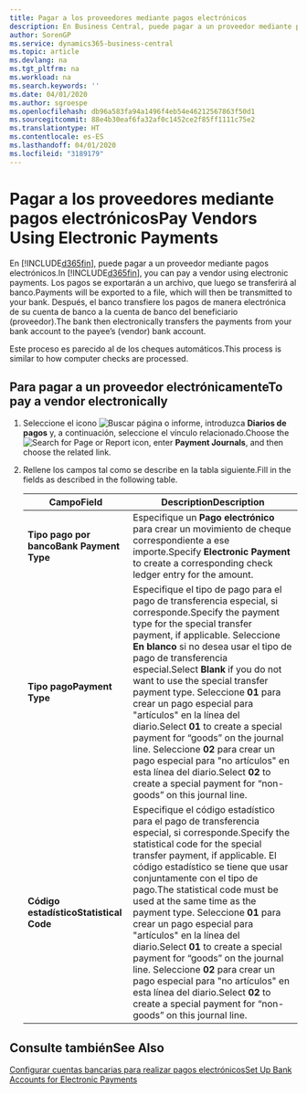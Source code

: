 ```yaml
---
title: Pagar a los proveedores mediante pagos electrónicos
description: En Business Central, puede pagar a un proveedor mediante pagos electrónicos. Los pagos se exportarán a un archivo, que luego se transferirá al banco. Después, el banco transfiere los pagos de manera electrónica de su cuenta de banco a la cuenta de banco del beneficiario (proveedor).
author: SorenGP
ms.service: dynamics365-business-central
ms.topic: article
ms.devlang: na
ms.tgt_pltfrm: na
ms.workload: na
ms.search.keywords: ''
ms.date: 04/01/2020
ms.author: sgroespe
ms.openlocfilehash: db96a583fa94a1496f4eb54e46212567863f50d1
ms.sourcegitcommit: 88e4b30eaf6fa32af0c1452ce2f85ff1111c75e2
ms.translationtype: HT
ms.contentlocale: es-ES
ms.lasthandoff: 04/01/2020
ms.locfileid: "3189179"
---
```

# <a name="pay-vendors-using-electronic-payments"></a><span data-ttu-id="b8892-105">Pagar a los proveedores mediante pagos electrónicos</span><span class="sxs-lookup"><span data-stu-id="b8892-105">Pay Vendors Using Electronic Payments</span></span>
<span data-ttu-id="b8892-106">En [!INCLUDE[d365fin](../../includes/d365fin_md.md)], puede pagar a un proveedor mediante pagos electrónicos.</span><span class="sxs-lookup"><span data-stu-id="b8892-106">In [!INCLUDE[d365fin](../../includes/d365fin_md.md)], you can pay a vendor using electronic payments.</span></span> <span data-ttu-id="b8892-107">Los pagos se exportarán a un archivo, que luego se transferirá al banco.</span><span class="sxs-lookup"><span data-stu-id="b8892-107">Payments will be exported to a file, which will then be transmitted to your bank.</span></span> <span data-ttu-id="b8892-108">Después, el banco transfiere los pagos de manera electrónica de su cuenta de banco a la cuenta de banco del beneficiario (proveedor).</span><span class="sxs-lookup"><span data-stu-id="b8892-108">The bank then electronically transfers the payments from your bank account to the payee’s (vendor) bank account.</span></span>  

<span data-ttu-id="b8892-109">Este proceso es parecido al de los cheques automáticos.</span><span class="sxs-lookup"><span data-stu-id="b8892-109">This process is similar to how computer checks are processed.</span></span>  

## <a name="to-pay-a-vendor-electronically"></a><span data-ttu-id="b8892-110">Para pagar a un proveedor electrónicamente</span><span class="sxs-lookup"><span data-stu-id="b8892-110">To pay a vendor electronically</span></span>  

1. <span data-ttu-id="b8892-111">Seleccione el icono ![Buscar página o informe](../../media/ui-search/search_small.png "Icono Buscar página o informe"), introduzca **Diarios de pagos** y, a continuación, seleccione el vínculo relacionado.</span><span class="sxs-lookup"><span data-stu-id="b8892-111">Choose the ![Search for Page or Report](../../media/ui-search/search_small.png "Search for Page or Report icon") icon, enter **Payment Journals**, and then choose the related link.</span></span>  
2. <span data-ttu-id="b8892-112">Rellene los campos tal como se describe en la tabla siguiente.</span><span class="sxs-lookup"><span data-stu-id="b8892-112">Fill in the fields as described in the following table.</span></span>  

    |<span data-ttu-id="b8892-113">Campo</span><span class="sxs-lookup"><span data-stu-id="b8892-113">Field</span></span>|<span data-ttu-id="b8892-114">Description</span><span class="sxs-lookup"><span data-stu-id="b8892-114">Description</span></span>|  
    |---------------------------------|---------------------------------------|  
    |<span data-ttu-id="b8892-115">**Tipo pago por banco**</span><span class="sxs-lookup"><span data-stu-id="b8892-115">**Bank Payment Type**</span></span>|<span data-ttu-id="b8892-116">Especifique un **Pago electrónico** para crear un movimiento de cheque correspondiente a ese importe.</span><span class="sxs-lookup"><span data-stu-id="b8892-116">Specify **Electronic Payment** to create a corresponding check ledger entry for the amount.</span></span>|  
    |<span data-ttu-id="b8892-117">**Tipo pago**</span><span class="sxs-lookup"><span data-stu-id="b8892-117">**Payment Type**</span></span>|<span data-ttu-id="b8892-118">Especifique el tipo de pago para el pago de transferencia especial, si corresponde.</span><span class="sxs-lookup"><span data-stu-id="b8892-118">Specify the payment type for the special transfer payment, if applicable.</span></span> <span data-ttu-id="b8892-119">Seleccione **En blanco** si no desea usar el tipo de pago de transferencia especial.</span><span class="sxs-lookup"><span data-stu-id="b8892-119">Select **Blank** if you do not want to use the special transfer payment type.</span></span> <span data-ttu-id="b8892-120">Seleccione **01** para crear un pago especial para "artículos" en la línea del diario.</span><span class="sxs-lookup"><span data-stu-id="b8892-120">Select **01** to create a special payment for “goods” on the journal line.</span></span> <span data-ttu-id="b8892-121">Seleccione **02** para crear un pago especial para "no artículos" en esta línea del diario.</span><span class="sxs-lookup"><span data-stu-id="b8892-121">Select **02** to create a special payment for “non-goods” on this journal line.</span></span>|  
    |<span data-ttu-id="b8892-122">**Código estadístico**</span><span class="sxs-lookup"><span data-stu-id="b8892-122">**Statistical Code**</span></span>|<span data-ttu-id="b8892-123">Especifique el código estadístico para el pago de transferencia especial, si corresponde.</span><span class="sxs-lookup"><span data-stu-id="b8892-123">Specify the statistical code for the special transfer payment, if applicable.</span></span> <span data-ttu-id="b8892-124">El código estadístico se tiene que usar conjuntamente con el tipo de pago.</span><span class="sxs-lookup"><span data-stu-id="b8892-124">The statistical code must be used at the same time as the payment type.</span></span> <span data-ttu-id="b8892-125">Seleccione **01** para crear un pago especial para "artículos" en la línea del diario.</span><span class="sxs-lookup"><span data-stu-id="b8892-125">Select **01** to create a special payment for “goods” on the journal line.</span></span> <span data-ttu-id="b8892-126">Seleccione **02** para crear un pago especial para "no artículos" en esta línea del diario.</span><span class="sxs-lookup"><span data-stu-id="b8892-126">Select **02** to create a special payment for “non-goods” on this journal line.</span></span>|  

## <a name="see-also"></a><span data-ttu-id="b8892-127">Consulte también</span><span class="sxs-lookup"><span data-stu-id="b8892-127">See Also</span></span>  
[<span data-ttu-id="b8892-128">Configurar cuentas bancarias para realizar pagos electrónicos</span><span class="sxs-lookup"><span data-stu-id="b8892-128">Set Up Bank Accounts for Electronic Payments</span></span>](how-to-set-up-bank-accounts-for-electronic-payments.md)
